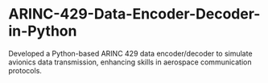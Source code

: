 # ARINC-429-Data-Encoder-Decoder-in-Python
Developed a Python-based ARINC 429 data encoder/decoder to simulate avionics data transmission, enhancing skills in aerospace communication protocols.
